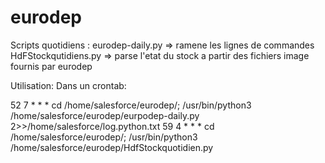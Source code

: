 # eurodep
Scripts quotidiens :
eurodep-daily.py => ramene les lignes de commandes 
HdFStockqutidiens.py => parse l'etat du stock a partir des fichiers image fournis par eurodep


Utilisation:
Dans un crontab:

52 7 * * *  cd /home/salesforce/eurodep/; /usr/bin/python3 /home/salesforce/eurodep/eurpodep-daily.py 2>>/home/salesforce/log.python.txt
59 4 * * * cd /home/salesforce/eurodep/; /usr/bin/python3 /home/salesforce/eurodep/HdfStockquotidien.py 

